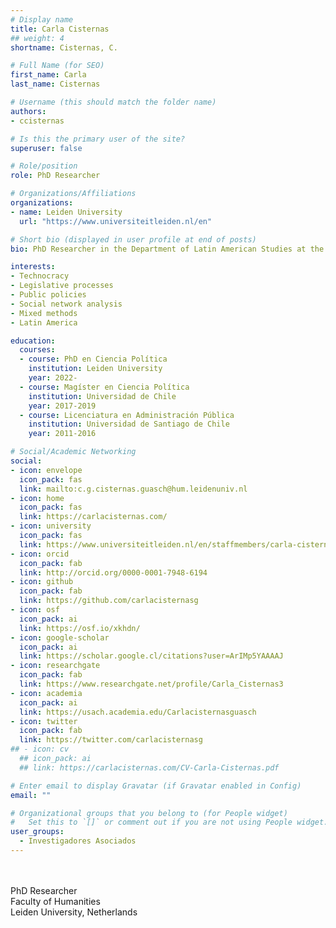 ```yaml
---
# Display name
title: Carla Cisternas
## weight: 4
shortname: Cisternas, C.

# Full Name (for SEO)
first_name: Carla
last_name: Cisternas

# Username (this should match the folder name)
authors:
- ccisternas

# Is this the primary user of the site?
superuser: false

# Role/position
role: PhD Researcher

# Organizations/Affiliations
organizations:
- name: Leiden University
  url: "https://www.universiteitleiden.nl/en"

# Short bio (displayed in user profile at end of posts)
bio: PhD Researcher in the Department of Latin American Studies at the Faculty of Humanities at Leiden University, Netherlands. Lecturer at the Faculty of Social Sciences and Arts at the Universidad Mayor, Chile.

interests:
- Technocracy
- Legislative processes
- Public policies
- Social network analysis
- Mixed methods
- Latin America

education:
  courses:
  - course: PhD en Ciencia Política
    institution: Leiden University
    year: 2022-
  - course: Magíster en Ciencia Política
    institution: Universidad de Chile
    year: 2017-2019
  - course: Licenciatura en Administración Pública
    institution: Universidad de Santiago de Chile
    year: 2011-2016

# Social/Academic Networking
social:
- icon: envelope
  icon_pack: fas
  link: mailto:c.g.cisternas.guasch@hum.leidenuniv.nl
- icon: home
  icon_pack: fas
  link: https://carlacisternas.com/
- icon: university
  icon_pack: fas
  link: https://www.universiteitleiden.nl/en/staffmembers/carla-cisternas-guasch
- icon: orcid
  icon_pack: fab
  link: http://orcid.org/0000-0001-7948-6194
- icon: github
  icon_pack: fab
  link: https://github.com/carlacisternasg
- icon: osf
  icon_pack: ai
  link: https://osf.io/xkhdn/
- icon: google-scholar
  icon_pack: ai
  link: https://scholar.google.cl/citations?user=ArIMp5YAAAAJ
- icon: researchgate
  icon_pack: fab
  link: https://www.researchgate.net/profile/Carla_Cisternas3
- icon: academia
  icon_pack: ai
  link: https://usach.academia.edu/Carlacisternasguasch
- icon: twitter
  icon_pack: fab
  link: https://twitter.com/carlacisternasg
## - icon: cv
  ## icon_pack: ai
  ## link: https://carlacisternas.com/CV-Carla-Cisternas.pdf

# Enter email to display Gravatar (if Gravatar enabled in Config)
email: ""

# Organizational groups that you belong to (for People widget)
#   Set this to `[]` or comment out if you are not using People widget.
user_groups:
  - Investigadores Asociados
---
```


\
\
PhD Researcher \
Faculty of Humanities \
Leiden University, Netherlands
